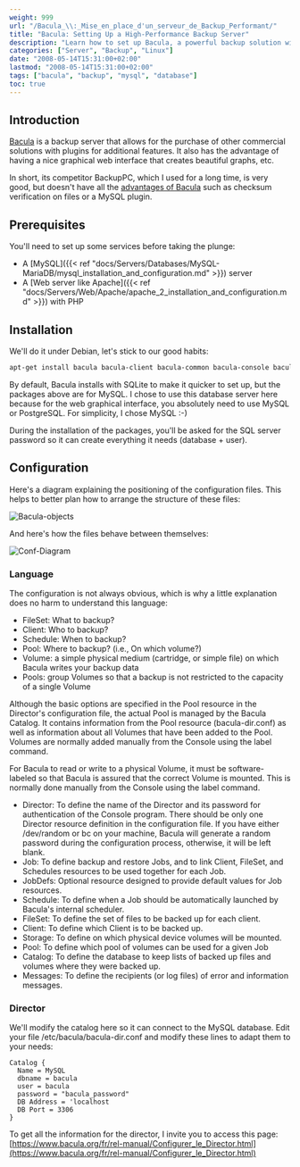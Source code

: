 ```yaml
---
weight: 999
url: "/Bacula_\\:_Mise_en_place_d'un_serveur_de_Backup_Performant/"
title: "Bacula: Setting Up a High-Performance Backup Server"
description: "Learn how to set up Bacula, a powerful backup solution with web interface, MySQL plugin, and file verification capabilities."
categories: ["Server", "Backup", "Linux"]
date: "2008-05-14T15:31:00+02:00"
lastmod: "2008-05-14T15:31:00+02:00"
tags: ["bacula", "backup", "mysql", "database"]
toc: true
---
```


## Introduction

[Bacula](https://www.bacula.org) is a backup server that allows for the purchase of other commercial solutions with plugins for additional features. It also has the advantage of having a nice graphical web interface that creates beautiful graphs, etc.

In short, its competitor BackupPC, which I used for a long time, is very good, but doesn't have all the [advantages of Bacula](https://www.bacula.org/fr/dev-manual/etat_actuel_Bacula.html) such as checksum verification on files or a MySQL plugin.

## Prerequisites

You'll need to set up some services before taking the plunge:

- A [MySQL]({{< ref "docs/Servers/Databases/MySQL-MariaDB/mysql_installation_and_configuration.md" >}}) server
- A [Web server like Apache]({{< ref "docs/Servers/Web/Apache/apache_2_installation_and_configuration.md" >}}) with PHP

## Installation

We'll do it under Debian, let's stick to our good habits:

```bash
apt-get install bacula bacula-client bacula-common bacula-console bacula-director-common bacula-director-mysql bacula-fd bacula-sd bacula-sd-mysql bacula-server
```

By default, Bacula installs with SQLite to make it quicker to set up, but the packages above are for MySQL. I chose to use this database server here because for the web graphical interface, you absolutely need to use MySQL or PostgreSQL. For simplicity, I chose MySQL :-)

During the installation of the packages, you'll be asked for the SQL server password so it can create everything it needs (database + user).

## Configuration

Here's a diagram explaining the positioning of the configuration files. This helps to better plan how to arrange the structure of these files:

![Bacula-objects](/images/bacula-objects.avif)

And here's how the files behave between themselves:

![Conf-Diagram](/images/conf-diagram.avif)

### Language

The configuration is not always obvious, which is why a little explanation does no harm to understand this language:

- FileSet: What to backup?
- Client: Who to backup?
- Schedule: When to backup?
- Pool: Where to backup? (i.e., On which volume?)
- Volume: a simple physical medium (cartridge, or simple file) on which Bacula writes your backup data
- Pools: group Volumes so that a backup is not restricted to the capacity of a single Volume

Although the basic options are specified in the Pool resource in the Director's configuration file, the actual Pool is managed by the Bacula Catalog. It contains information from the Pool resource (bacula-dir.conf) as well as information about all Volumes that have been added to the Pool. Volumes are normally added manually from the Console using the label command.

For Bacula to read or write to a physical Volume, it must be software-labeled so that Bacula is assured that the correct Volume is mounted. This is normally done manually from the Console using the label command.

- Director: To define the name of the Director and its password for authentication of the Console program. There should be only one Director resource definition in the configuration file. If you have either /dev/random or bc on your machine, Bacula will generate a random password during the configuration process, otherwise, it will be left blank.
- Job: To define backup and restore Jobs, and to link Client, FileSet, and Schedules resources to be used together for each Job.
- JobDefs: Optional resource designed to provide default values for Job resources.
- Schedule: To define when a Job should be automatically launched by Bacula's internal scheduler.
- FileSet: To define the set of files to be backed up for each client.
- Client: To define which Client is to be backed up.
- Storage: To define on which physical device volumes will be mounted.
- Pool: To define which pool of volumes can be used for a given Job
- Catalog: To define the database to keep lists of backed up files and volumes where they were backed up.
- Messages: To define the recipients (or log files) of error and information messages.

### Director

We'll modify the catalog here so it can connect to the MySQL database. Edit your file /etc/bacula/bacula-dir.conf and modify these lines to adapt them to your needs:

```
Catalog {
  Name = MySQL
  dbname = bacula
  user = bacula
  password = "bacula_password"
  DB Address = 'localhost
  DB Port = 3306
}
```

To get all the information for the director, I invite you to access this page: [https://www.bacula.org/fr/rel-manual/Configurer_le_Director.html](https://www.bacula.org/fr/rel-manual/Configurer_le_Director.html)
